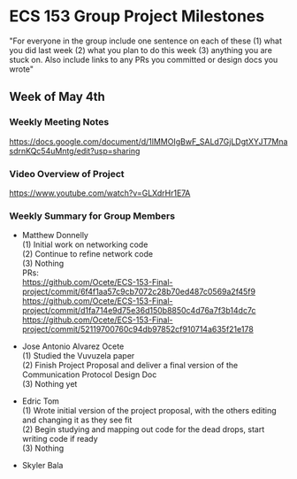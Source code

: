 # ECS 153 Group Project Milestones

"For everyone in the group include one sentence on each of these (1) what you did last week (2) what you plan to do this week (3) anything you are stuck on.  Also include links to any PRs you committed or design docs you wrote"

## Week of May 4th

### Weekly Meeting Notes
https://docs.google.com/document/d/1lMMOIgBwF_SALd7GjLDgtXYJT7MnasdrnKQc54uMntg/edit?usp=sharing

### Video Overview of Project
https://www.youtube.com/watch?v=GLXdrHr1E7A

### Weekly Summary for Group Members

- Matthew Donnelly  
	(1) Initial work on networking code  
      	(2) Continue to refine network code  
      	(3) Nothing  
      	PRs:  
		https://github.com/Ocete/ECS-153-Final-project/commit/6f4f1aa57c9cb7072c28b70ed487c0569a2f45f9  
		https://github.com/Ocete/ECS-153-Final-project/commit/d1fa714e9d75e36d150b8850c4d76a7f3b14dc7c  
		https://github.com/Ocete/ECS-153-Final-project/commit/52119700760c94db97852cf910714a635f21e178  

- Jose Antonio Alvarez Ocete  
	(1) Studied the Vuvuzela paper  
	(2) Finish Project Proposal and deliver a final version of the Communication Protocol Design Doc  
	(3) Nothing yet

- Edric Tom     
	(1) Wrote initial version of the project proposal, with the others editing and changing it as they see fit     
      	(2) Begin studying and mapping out code for the dead drops, start writing code if ready     
      	(3) Nothing     

- Skyler Bala  
